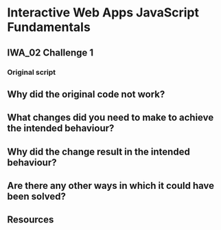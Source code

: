 # Interactive Web Apps JavaScript Fundamentals

## IWA_02 Challenge 1 



### Original script

## Why did the original code not work?

## What changes did you need to make to achieve the intended behaviour?

## Why did the change result in the intended behaviour?

## Are there any other ways in which it could have been solved?

## Resources
